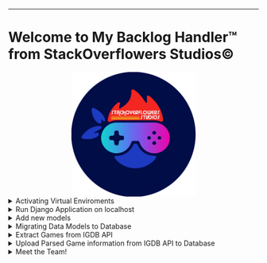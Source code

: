 <hr>
<h1>Welcome to My Backlog Handler&trade; from StackOverflowers Studios&copy;</h1>
<img src="index/static/Images/devTeam/StackOverflowersLogoR.png" alias-"Logo" width="250" height="250" style="display: block; margin-left: auto; margin-right: auto;">
<details>
  <summary>Activating Virtual Enviroments</summary>

  <ul>
	<li>For users to properly install dependencies for this application, a Virtual Enviroment is needed so all packages can be used properly</li>
  <li>
    For Windows 10 users:
    <ol>
      <li>Enter in the Command Prompt: <code>python -m venv venv/</code></li>
      <li>To activate Virtual Enviroment, type in the Command Prompt:  <code>venv\Scripts\activate</code></li>
      <li>To install project dependecies, type in the Command Prompt: <code> pip install -r requirements.txt</code></li>
      <li>To deactivate Virtual Enviroment, type in the Command Prompt: <code>deactivate</code></li>
    </ol>
  </li>
  
  <li>
    For macOS & Linux users:
    <ol>
      <li>Enter in the Terminal: <code>python -m venv venv/</code></li>
      <li>To activate Virtual Enviroment, type in the Terminal:  <code>source venv/bin/activate</code></li>
      <li>To install project dependecies, type in the Terminal: <code> pip install -r requirements.txt</code></li>
      <li>To deactivate Virtual Enviroment, type in the Terminal : <code>deactivate</code></li>
    </ol>
  </li>
 </ul>
  
</details>


<details>
	<summary>Run Django Application on localhost</summary>
	<ul>
		<li>This application is hosted live using the <code>master</code> branch on Heroku via <a href="https://mybackloghandler.com">My Backlog handler</a></li>
		<li>In the case that developers need to run this application locally to test out new features, they can do so by typing in the terminal (while being in the 		project's root directory) the following command: <code> python3 manage.py runserver</code></li>
	</ul>
</details>

<details>
	<summary>Add new models</summary>
	<ul>
		<li>For developers to use and create new models, all they need to do is to enter <code>index/models.py</code> and follow the similar structure that most 			Django data models follow, in this project there are severa created already</li>
		<li>After a new model has been created, they need to create a ViewSet and a Serializer in the <code>views.py</code> and the <code>serializers.py</code> 			inside the index folder. Inside the files there are several examples that they can use</li>
	</ul>
</details>

<details>
	<summary>Migrating Data Models to Database</summary>
	<ul>
		<li>This application is using PostgreSQL as it's database, but these commands work for any DB that is registered on the <code>settings.py</code> file</li>
		<li>In the case that developers need to make data model migrations so that they can store data according to their needs, they need to run the following 2 			commands: 
			<ol>
				<li><code>python3 manage.py makemigrations</code></li> 
				<li><code>python3 manage.py migrate --database="myDBName"</code></li>
			</ol>
		</li>
	</ul>
</details>

<details>
	<summary>Extract Games from IGDB API</summary>
	<ul>
		<li>This application uses the IGDB Game API to extract game information to store it in our database</li>
		<li>In the case that developers need to use this API they can do so by running the <code>request.py</code> file located in the root directory</li>
		<li>Developers can change the endpoint queries that IGDB uses to whatever they want, for more information on this check out the official
			<a href="https://api-docs.igdb.com/#about">IGDB API</a> documentation</li>
		<li>Once the developer runs the file, a JSON file containing the parsed information from the API's query request should be generated in the 						<code>res</code> folder called <code>data.json</code></li>
	</ul>
</details>

<details>
	<summary>Upload Parsed Game information from IGDB API to Database</summary>
	<ul>
		<li>If developers want to upload parsed information from the API to the database, they can do so by running the following command:</li>
		<ul><li><code>python3 manage.py runscript load_games</code></li></ul>
	</ul>
</details>



<details>
  <summary>Meet the Team!</summary>
  <ul>
    <li><a href="https://github.com/bermed28">Fernando J. Bermúdez Medina</a> (Lead Back-End) </li>
    <li><a href="https://github.com/Chris36021">Christopher Castillo Carrero</a> (Lead Front-End) </li>
    <li><a href="https://github.com/Kevin-Lugo">Kevin J. Lugo Rosado</a> (Lead Full Stack) </li>
    <li><a href="https://github.com/gabrieldiazmorro">Gabriel Y. Diaz Morro</a> (Associate Back-End) </li>
    <li><a href="https://github.com/angel-vazquez25">Angel K. Vazquez Sanchez</a> (Associate Full Stack)</li>
  </ul>
</details>


</hr>
